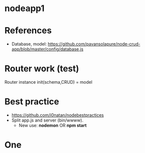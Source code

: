 # nodeapp1

# References
- Database, model: https://github.com/pavansolapure/node-crud-app/blob/master/config/database.js

# Router work (test)
Router instance
    init(schema,CRUD) = model
# Best practice
- https://github.com/i0natan/nodebestpractices
- Split app.js and server (bin/wwww).
    - New use: **nodemon** OR **npm start**
# One
